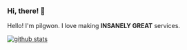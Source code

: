 ### Hi, there! 👋

Hello! I'm pilgwon.
I love making **INSANELY GREAT** services.

[![github stats](https://github-readme-stats.vercel.app/api?username=pilgwon&count_private=true&show_icons=true&theme=gradient)](https://github.com/anuraghazra/github-readme-stats)

<!--
**pilgwon/pilgwon** is a ✨ _special_ ✨ repository because its `README.md` (this file) appears on your GitHub profile.

Here are some ideas to get you started:

- 🔭 I’m currently working on ...
- 🌱 I’m currently learning ...
- 👯 I’m looking to collaborate on ...
- 🤔 I’m looking for help with ...
- 💬 Ask me about ...
- 📫 How to reach me: ...
- 😄 Pronouns: ...
- ⚡ Fun fact: ...
-->
